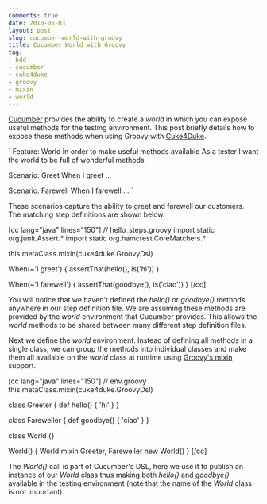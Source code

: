 ```yaml
---
comments: true
date: 2010-05-03
layout: post
slug: cucumber-world-with-groovy
title: Cucumber World with Groovy
tag:
- bdd
- cucumber
- cuke4duke
- groovy
- mixin
- world
---
```


[Cucumber](http://cukes.info/) provides the ability to create a _world_ in which you can expose useful methods for the testing environment.  This post briefly details how to expose these methods when using Groovy with [Cuke4Duke](http://wiki.github.com/aslakhellesoy/cuke4duke/).

`
Feature: World
In order to make useful methods available
As a tester
I want the world to be full of wonderful methods

Scenario: Greet
When I greet
...

Scenario: Farewell
When I farewell
...
`

These scenarios capture the ability to greet and farewell our customers.  The matching step definitions are shown below.

[cc lang="java" lines="150"]
// hello_steps.groovy
import static org.junit.Assert.*
import static org.hamcrest.CoreMatchers.*

this.metaClass.mixin(cuke4duke.GroovyDsl)

When(~'I greet') {
  assertThat(hello(), is('hi'))
}

When(~'I farewell') {
  assertThat(goodbye(), is('ciao'))
}
[/cc]

You will notice that we haven't defined the _hello()_ or _goodbye()_ methods anywhere in our step definition file.  We are assuming these methods are provided by the _world_ environment that Cucumber provides.  This allows the _world_ methods to be shared between many different step definition files.

Next we define the _world_ environment.  Instead of defining all methods in a single class, we can group the methods into individual classes and make them all available on the _world_ class at runtime using [Groovy's mixin](http://groovy.codehaus.org/Runtime+mixins) support.

[cc lang="java" lines="150"]
// env.groovy
this.metaClass.mixin(cuke4duke.GroovyDsl)

class Greeter {
  def hello() {
    'hi'
  }
}

class Fareweller {
  def goodbye() {
    'ciao'
  }
}

class World {}

World() {
  World.mixin Greeter, Fareweller
  new World()
}
[/cc]

The _World()_ call is part of Cucumber's DSL, here we use it to publish an instance of our _World_ class thus making both _hello()_ and _goodbye()_ available in the testing environment (note that the name of the _World_ class is not important).
